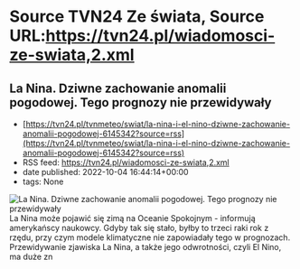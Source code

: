 # Source TVN24 Ze świata, Source URL:https://tvn24.pl/wiadomosci-ze-swiata,2.xml

## La Nina. Dziwne zachowanie anomalii pogodowej. Tego prognozy nie przewidywały
 - [https://tvn24.pl/tvnmeteo/swiat/la-nina-i-el-nino-dziwne-zachowanie-anomalii-pogodowej-6145342?source=rss](https://tvn24.pl/tvnmeteo/swiat/la-nina-i-el-nino-dziwne-zachowanie-anomalii-pogodowej-6145342?source=rss)
 - RSS feed: https://tvn24.pl/wiadomosci-ze-swiata,2.xml
 - date published: 2022-10-04 16:44:14+00:00
 - tags: None

<img alt="La Nina. Dziwne zachowanie anomalii pogodowej. Tego prognozy nie przewidywały" src="https://tvn24.pl/najnowsze/cdn-zdjecie-18dsy7-la-nina-znow-moze-sie-utrzymac-6145368/alternates/LANDSCAPE_1280" />
    La Nina może pojawić się zimą na Oceanie Spokojnym - informują amerykańscy naukowcy. Gdyby tak się stało, byłby to trzeci raki rok z rzędu, przy czym modele klimatyczne nie zapowiadały tego w prognozach. Przewidywanie zjawiska La Nina, a także jego odwrotności, czyli El Nino, ma duże zn
